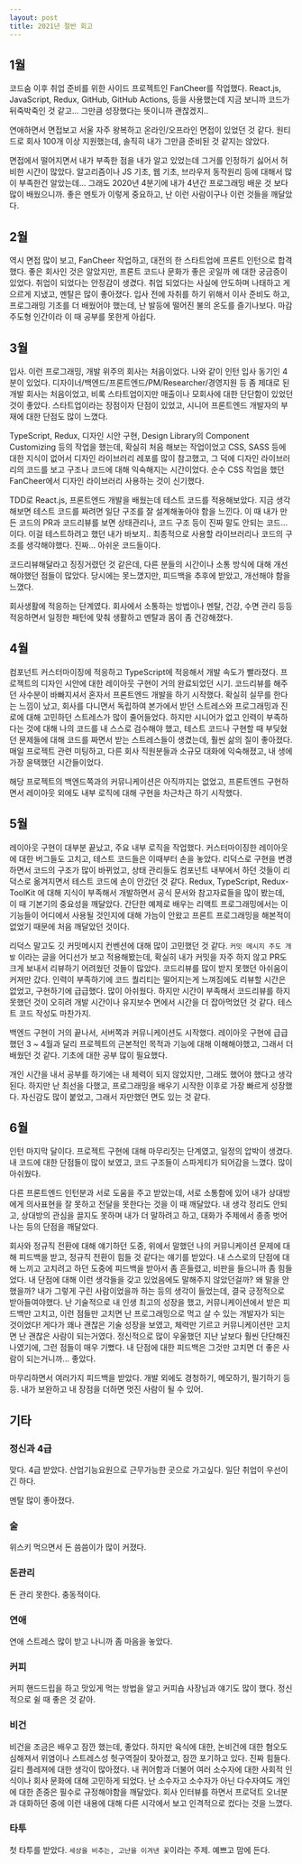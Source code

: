 ```yaml
---
layout: post
title: 2021년 절반 회고
---
```


## 1월

코드숨 이후 취업 준비를 위한 사이드 프로젝트인 FanCheer를 작업했다. React.js, JavaScript, Redux, GitHub, GitHub Actions, 등을 사용했는데 지금 보니까 코드가 뒤죽박죽인 것 같고... 그만큼 성장했다는 뜻이니까 괜찮겠지..

연애하면서 면접보고 서울 자주 왕복하고 온라인/오프라인 면접이 있었던 것 같다. 원티드로 회사 100개 이상 지원했는데, 솔직히 내가 그만큼 준비된 것 같지는 않았다.

면접에서 떨어지면서 내가 부족한 점을 내가 알고 있었는데 그거를 인정하기 싫어서 허비한 시간이 많았다. 알고리즘이나 JS 기초, 웹 기초, 브라우저 동작원리 등에 대해서 많이 부족한건 알았는데... 그래도 2020년 4분기에 내가 4년간 프로그래밍 배운 것 보다 많이 배웠으니까. 좋은 멘토가 이렇게 중요하고, 난 이런 사람이구나 이런 것들을 깨달았다.

## 2월

역시 면접 많이 보고, FanCheer 작업하고, 대전의 한 스타트업에 프론트 인턴으로 합격했다. 좋은 회사인 것은 알았지만, 프론트 코드나 문화가 좋은 곳일까 에 대한 궁금증이 있었다. 취업이 되었다는 안정감이 생겼다. 취업 되었다는 사실에 안도하며 나태하고 게으르게 지냈고, 멘탈은 많이 좋아졌다. 입사 전에 자취를 하기 위해서 이사 준비도 하고, 프로그래밍 기초를 더 배웠어야 했는데, 난 발등에 떨어진 불의 온도를 즐기나보다. 마감 주도형 인간이라 이 때 공부를 못한게 아쉽다.

## 3월

입사. 이런 프로그래밍, 개발 위주의 회사는 처음이었다. 나와 같이 인턴 입사 동기인 4분이 있었다. 디자이너/백엔드/프론트엔드/PM/Researcher/경영지원 등 좀 제대로 된 개발 회사는 처음이었고, 비록 스타트업이지만 매출이나 모회사에 대한 단단함이 있었던 것이 좋았다.
스타트업이라는 장점이자 단점이 있었고, 시니어 프론트엔드 개발자의 부재에 대한 단점도 많이 느꼈다.

TypeScript, Redux, 디자인 시안 구현, Design Library의 Component Customizing 등의 작업을 했는데, 확실히 처음 해보는 작업이었고 CSS, SASS 등에 대한 지식이 없어서 디자인 라이브러리 레포를 많이 참고했고, 그 덕에 디자인 라이브러리의 코드를 보고 구조나 코드에 대해 익숙해지는 시간이었다. 순수 CSS 작업을 했던 FanCheer에서 디자인 라이브러리 사용하는 것이 신기했다. 

TDD로 React.js, 프론트엔드 개발을 배웠는데 테스트 코드를 적용해보았다. 지금 생각해보면 테스트 코드를 짜려면 일단 구조를 잘 설계해놓아야 함을 느낀다. 이 때 내가 만든 코드의 PR과 코드리뷰를 보면 상태관리나, 코드 구조 등이 진짜 말도 안되는 코드...이다.
이걸 테스트하려고 했던 내가 바보지.. 최종적으로 사용할 라이브러리나 코드의 구조를 생각해야했다. 진짜... 아쉬운 코드들이다.

코드리뷰해달라고 징징거렸던 것 같은데, 다른 분들의 시간이나 소통 방식에 대해 개선해야했던 점들이 많았다. 당시에는 못느꼈지만, 피드백을 추후에 받았고, 개선해야 함을 느꼈다.

회사생활에 적응하는 단계였다. 회사에서 소통하는 방법이나 멘탈, 건강, 수면 관리 등등 적응하면서 일정한 패턴에 맞춰 생활하고 멘탈과 몸이 좀 건강해졌다.

## 4월

컴포넌트 커스터마이징에 적응하고 TypeScript에 적응해서 개발 속도가 빨라졌다. 프로젝트의 디자인 시안에 대한 레이아웃 구현이 거의 완료되었던 시기. 코드리뷰를 해주던 사수분이 바빠지셔서 혼자서 프론트엔드 개발을 하기 시작했다. 확실히 실무를 한다는 느낌이 났고, 회사를 다니면서 독립하여 본가에서 받던 스트레스와 프로그래밍과 진로에 대해 고민하던 스트레스가 많이 줄어들었다. 하지만 시니어가 없고 인력이 부족하다는 것에 대해 나의 코드를 내 스스로 검수해야 했고, 테스트 코드나 구현할 때 부딪혔던 문제들에 대해 코드를 짜면서 받는 스트레스들이 생겼는데, 훨씬 삶의 질이 좋아졌다. 매일 프로젝트 관련 미팅하고, 다른 회사 직원분들과 소규모 대화에 익숙해졌고, 내 생에 가장 윤택했던 시간들이었다.

해당 프로젝트의 백엔드쪽과의 커뮤니케이션은 아직까지는 없었고, 프론트엔드 구현하면서 레이아웃 외에도 내부 로직에 대해 구현을 차근차근 하기 시작했다. 

## 5월

레이아웃 구현이 대부분 끝났고, 주요 내부 로직을 작업했다. 커스터마이징한 레이아웃에 대한 버그들도 고치고, 테스트 코드들은 이때부터 손을 놓았다. 리덕스로 구현을 변경하면서 코드의 구조가 많이 바뀌었고, 상태 관리들도 컴포넌트 내부에서 하던 것들이 리덕스로 옮겨지면서 테스트 코드에 손이 안갔던 것 같다. Redux, TypeScript, Redux-ToolKit 에 대해 지식이 부족해서 개발하면서 공식 문서와 참고자료들을 많이 봤는데, 이 때 기본기의 중요성을 깨달았다. 간단한 예제로 배우는 리액트 프로그래밍에서는 이 기능들이 어디에서 사용될 것인지에 대해 가늠이 안왔고 프론트 프로그래밍을 해본적이 없었기 때문에 처음 깨달았던 것이다.

리덕스 말고도 깃 커밋메시지 컨벤션에 대해 많이 고민했던 것 같다. `커밋 메시지 주도 개발` 이라는 글을 어디선가 보고 적용해봤는데, 확실히 내가 커밋을 자주 하지 않고 PR도 크게 보내서 리뷰하기 어려웠던 것들이 많았다. 코드리뷰를 많이 받지 못했던 아쉬움이 커져만 갔다. 인력이 부족하기에 코드 퀄리티는 떨어지는게 느껴짐에도 리뷰할 시간은 없었고, 구현하기에 급급했다. 많이 아쉬웠다. 하지만 시간이 부족해서 코드리뷰를 하지 못했던 것이 오히려 개발 시간이나 유지보수 면에서 시간을 더 잡아먹었던 것 같다. 테스트 코드 작성도 마찬가지.

백엔드 구현이 거의 끝나서, 서버쪽과 커뮤니케이션도 시작했다. 레이아웃 구현에 급급했던 3 ~ 4월과 달리 프로젝트의 근본적인 목적과 기능에 대해 이해해야했고, 그래서 더 배웠던 것 같다. 기초에 대한 공부 많이 필요했다.

개인 시간을 내서 공부를 하기에는 내 체력이 되지 않았지만, 그래도 했어야 했다고 생각된다. 하지만 난 최선을 다했고, 프로그래밍을 배우기 시작한 이후로 가장 빠르게 성장했다. 자신감도 많이 붙었고, 그래서 자만했던 면도 있는 것 같다.

## 6월

인턴 마지막 달이다. 프로젝트 구현에 대해 마무리짓는 단계였고, 일정의 압박이 생겼다. 내 코드에 대한 단점들이 많이 보였고, 코드 구조들이 스파게티가 되어감을 느꼈다. 많이 아쉬웠다.

다른 프론트엔드 인턴분과 서로 도움을 주고 받았는데, 서로 소통함에 있어 내가 상대방에게 의사표현을 잘 못하고 전달을 못한다는 것을 이 때 깨달았다. 내 생각 정리도 안되고, 상대방의 관심을 끌지도 못하며 내가 더 말하려고 하고, 대화가 주제에서 종종 벗어나는 등의 단점을 깨달았다.

회사와 정규직 전환에 대해 얘기하던 도중, 위에서 말했던 나의 커뮤니케이션 문제에 대해 피드백을 받고, 정규직 전환이 힘들 것 같다는 얘기를 받았다. 내 스스로의 단점에 대해 느끼고 고치려고 하던 도중에 피드백을 받아서 좀 흔들렸고, 비판을 들으니까 좀 힘들었다. 내 단점에 대해 이런 생각들을 갖고 있었음에도 말해주지 않았던걸까? 왜 말을 안했을까? 내가 그렇게 구린 사람이었을까 하는 등의 생각이 들었는데, 결국 긍정적으로 받아들여야했다. 난 기술적으로 내 인생 최고의 성장을 했고, 커뮤니케이션에서 받은 피드백만 고치고, 이런 점들만 고치면 난 프로그래밍으로 먹고 살 수 있는 개발자가 되는 것이었다! 게다가 꽤나 괜찮은 기술 성장을 보였고, 체력만 기르고 커뮤니케이션만 고치면 난 괜찮은 사람이 되는거였다. 정신적으로 많이 우울했던 지난 날보다 훨씬 단단해진 나였기에, 그런 점들이 매우 기뻤다. 내 단점에 대한 피드백은 그것만 고치면 더 좋은 사람이 되는거니까... 좋았다.

마무리하면서 여러가지 피드백을 받았다. 개발 외에도 경청하기, 메모하기, 필기하기 등등. 내가 보완하고 내 장점을 더하면 멋진 사람이 될 수 있어.

## 기타

### 정신과 4급

맞다. 4급 받았다. 산업기능요원으로 근무가능한 곳으로 가고싶다. 일단 취업이 우선이긴 하다.

멘탈 많이 좋아졌다. 

### 술

위스키 먹으면서 돈 씀씀이가 많이 커졌다.

### 돈관리

돈 관리 못한다. 충동적이다. 

### 연애

연애 스트레스 많이 받고 나니까 좀 마음을 놓았다.

### 커피

커피 핸드드립을 하고 맛있게 먹는 방법을 알고 커피숍 사장님과 얘기도 많이 했다. 정신적으로 쉴 때 좋은 것 같아.

### 비건

비건을 조금은 배우고 잠깐 했는데, 좋았다. 하지만 육식에 대한, 논비건에 대한 혐오도 심해져서 위염이나 스트레스성 헛구역질이 잦아졌고, 잠깐 포기하고 있다. 진짜 힘들다. 길티 플레져에 대한 생각이 많아졌다. 내 퀴어함과 더불어 여러 소수자에 대한 사회적 인식이나 회사 문화에 대해 고민하게 되었다. 난 소수자고 소수자가 아닌 다수자여도 개인에 대한 존중은 필수로 규정해야함을 깨달았다.
회사 인터뷰를 하면서 프로덕트 오너분과 대화하던 중에 이런 내용에 대해 다른 시각에서 보고 인격적으로 컸다는 것을 느꼈다. 

### 타투

첫 타투를 받았다. `세상을 비추는, 고난을 이겨낸 꽃`이라는 주제. 예쁘고 맘에 든다.